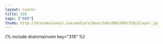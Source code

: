 ```yaml
--- 
layout: sieutv
title: 318
tags: ["000"]
thumb: http://drainmainvein.com/media/videos/tmb/000/000/318/player.jpg
---
```

{% include drainmainvein key="318" %} 
